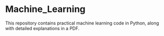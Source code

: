 # Machine_Learning
This repository contains practical machine learning code in Python, along with detailed explanations in a PDF.



